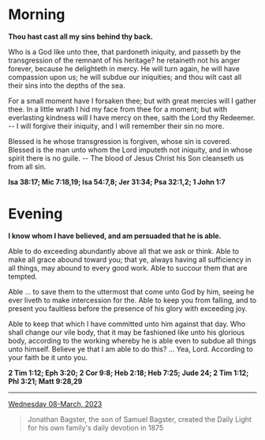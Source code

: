 # Morning

**Thou hast cast all my sins behind thy back.**
 
Who is a God like unto thee, that pardoneth iniquity, and passeth by the transgression of the remnant of his heritage? he retaineth not his anger forever, because he delighteth in mercy. He will turn again, he will have compassion upon us; he will subdue our iniquities; and thou wilt cast all their sins into the depths of the sea.
 
For a small moment have I forsaken thee; but with great mercies will I gather thee. In a little wrath I hid my face from thee for a moment; but with everlasting kindness will I have mercy on thee, saith the Lord thy Redeemer. -- I will forgive their iniquity, and I will remember their sin no more.
 
Blessed is he whose transgression is forgiven, whose sin is covered. Blessed is the man unto whom the Lord imputeth not iniquity, and in whose spirit there is no guile. -- The blood of Jesus Christ his Son cleanseth us from all sin.  

**Isa 38:17; Mic 7:18,19; Isa 54:7,8; Jer 31:34; Psa 32:1,2; 1 John 1:7**

# Evening

**I know whom I have believed, and am persuaded that he is able.**
 
Able to do exceeding abundantly above all that we ask or think. Able to make all grace abound toward you; that ye, always having all sufficiency in all things, may abound to every good work. Able to succour them that are tempted.
 
Able ... to save them to the uttermost that come unto God by him, seeing he ever liveth to make intercession for the. Able to keep you from falling, and to present you faultless before the presence of his glory with exceeding joy.
 
Able to keep that which I have committed unto him against that day. Who shall change our vile body, that it may be fashioned like unto his glorious body, according to the working whereby he is able even to subdue all things unto himself. Believe ye that I am able to do this? ... Yea, Lord. According to your faith be it unto you.  

**2 Tim 1:12; Eph 3:20; 2 Cor 9:8; Heb 2:18; Heb 7:25; Jude 24; 2 Tim 1:12; Phl 3:21; Matt 9:28,29**

---

[Wednesday 08-March, 2023](https://t.me/s/daily_light)

> Jonathan Bagster, the son of Samuel Bagster, created the Daily Light for his own family's daily devotion in 1875

